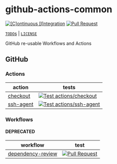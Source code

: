 # github-actions-common

[![[C]ontinuous [I]ntegration](https://github.com/percebus/github-actions-common/actions/workflows/always.yml/badge.svg)](https://github.com/percebus/github-actions-common/actions/workflows/always.yml) [![Pull Request](https://github.com/percebus/github-actions-common/actions/workflows/pull_request.yml/badge.svg?event=pull_request)](https://github.com/percebus/github-actions-common/actions/workflows/pull_request.yml)

[`TODO`s](./TODO.md) | [`LICENSE`](./LICENSE.md)

GitHub re-usable Workflows and Actions

## GitHub

### Actions

| action                                   | tests                                                                                                                                                                                                                                   |
| ---------------------------------------- | --------------------------------------------------------------------------------------------------------------------------------------------------------------------------------------------------------------------------------------- |
| [checkout](./.github/actions/checkout)   | [![Test actions/checkout](https://github.com/percebus/github-actions-common/actions/workflows/test_actions__checkout.yml/badge.svg)](https://github.com/percebus/github-actions-common/actions/workflows/test_actions__checkout.yml)    |
| [ssh-agent](./.github/actions/ssh-agent) | [![Test actions/ssh-agent](https://github.com/percebus/github-actions-common/actions/workflows/test_actions__ssh-agent.yml/badge.svg)](https://github.com/percebus/github-actions-common/actions/workflows/test_actions__ssh-agent.yml) |

### Workflows

#### DEPRECATED

| workflow                                                       | test                                                                                                                                                                                                                       |
| -------------------------------------------------------------- | -------------------------------------------------------------------------------------------------------------------------------------------------------------------------------------------------------------------------- |
| [dependency-review](./.github/workflows/dependency-review.yml) | [![Pull Request](https://github.com/percebus/github-actions-common/actions/workflows/pull_request.yml/badge.svg?event=pull_request)](https://github.com/percebus/github-actions-common/actions/workflows/pull_request.yml) |
